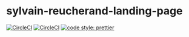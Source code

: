 # sylvain-reucherand-landing-page

[![CircleCI](https://circleci.com/gh/sreucherand/sylvain-reucherand-landing-page/tree/develop.svg?style=svg&circle-token=c661b72c625fea705642a26283d0a7cf6779b2c8)](https://circleci.com/gh/sreucherand/sylvain-reucherand-landing-page/tree/develop)
[![CircleCI](https://circleci.com/gh/sreucherand/sylvain-reucherand-landing-page/tree/master.svg?style=svg&circle-token=c661b72c625fea705642a26283d0a7cf6779b2c8)](https://circleci.com/gh/sreucherand/sylvain-reucherand-landing-page/tree/master)
[![code style: prettier](https://img.shields.io/badge/code_style-prettier-ff69b4.svg?style=flat-square)](https://github.com/prettier/prettier)
